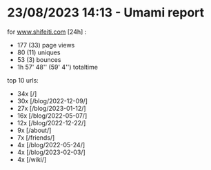 # 23/08/2023 14:13 - Umami report
for www.shifeiti.com [24h] :

 - 177 (33) page views
 - 80 (11) uniques
 - 53 (3) bounces
 - 1h 57' 48'' (59' 4'') totaltime


top 10 urls:
 - 34x [/]
 - 30x [/blog/2022-12-09/]
 - 27x [/blog/2023-01-12/]
 - 16x [/blog/2022-05-07/]
 - 12x [/blog/2022-12-22/]
 - 9x [/about/]
 - 7x [/friends/]
 - 4x [/blog/2022-05-24/]
 - 4x [/blog/2023-02-03/]
 - 4x [/wiki/]


